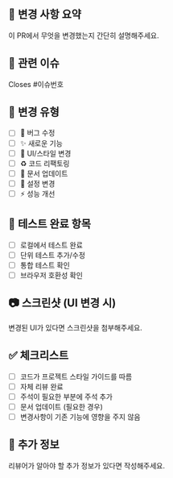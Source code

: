 ## 📝 변경 사항 요약

이 PR에서 무엇을 변경했는지 간단히 설명해주세요.

## 🔗 관련 이슈

Closes #이슈번호

## 🎯 변경 유형

- [ ] 🐛 버그 수정
- [ ] ✨ 새로운 기능
- [ ] 💄 UI/스타일 변경
- [ ] ♻️ 코드 리팩토링
- [ ] 📝 문서 업데이트
- [ ] 🔧 설정 변경
- [ ] ⚡ 성능 개선

## 🧪 테스트 완료 항목

- [ ] 로컬에서 테스트 완료
- [ ] 단위 테스트 추가/수정
- [ ] 통합 테스트 확인
- [ ] 브라우저 호환성 확인

## 📷 스크린샷 (UI 변경 시)

변경된 UI가 있다면 스크린샷을 첨부해주세요.

## ✅ 체크리스트

- [ ] 코드가 프로젝트 스타일 가이드를 따름
- [ ] 자체 리뷰 완료
- [ ] 주석이 필요한 부분에 주석 추가
- [ ] 문서 업데이트 (필요한 경우)
- [ ] 변경사항이 기존 기능에 영향을 주지 않음

## 📝 추가 정보

리뷰어가 알아야 할 추가 정보가 있다면 작성해주세요.
